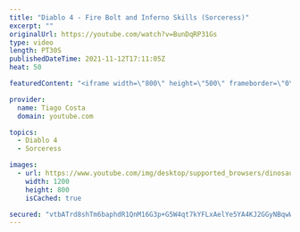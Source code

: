 ```yaml
---
title: "Diablo 4 - Fire Bolt and Inferno Skills (Sorceress)"
excerpt: ""
originalUrl: https://youtube.com/watch?v=BunDqRP31Gs
type: video
length: PT30S
publishedDateTime: 2021-11-12T17:11:05Z
heat: 50

featuredContent: "<iframe width=\"800\" height=\"500\" frameborder=\"0\" src=\"https://www.youtube.com/embed/BunDqRP31Gs\" allow=\"accelerometer; autoplay; encrypted-media; gyroscope; picture-in-picture\" allowfullscreen></iframe>"

provider:
  name: Tiago Costa
  domain: youtube.com

topics:
  - Diablo 4
  - Sorceress

images:
  - url: https://www.youtube.com/img/desktop/supported_browsers/dinosaur.png
    width: 1200
    height: 800
    isCached: true

secured: "vtbATrd8shTm6baphdR1QnM16G3p+G5W4qt7kYFLxAelYe5YA4KJ2GGyNBqwWXjaxj4xrHBQWmCbveEsi2lUmcCaZ/jBD/P5kQE7NW7HRbY71E9kZdi1iDVCI4kxK4rimarVXOV6r4ujY5CYE14vOSBdghoaBz1aSjlRRRk9+aAvl1GQcEpKEhE/QitTgvd5EqAFPTSrYjY1XMvwRajQfCAE6/kWj/naumtqVJq2Ik8wMf2rQ5oKwmzaObJlsPHjjqnMXr9qcM6WewH6m1rsr7jQ7URXO4FuxFm1yCwfc0HVVgepqr2McDbNs0i4r+D3FWTlATdxLH65/XuAIqUU+NYTPEiUvE0eWqOCL4qkzc2dFpnm/4HfUzeN4VlRjaPHMQSxGYEN7nO9pRJfdHwT+GBYiAO2ZC+dZYtS4MPwLfY=;5aIXPhly+pbX6u2r3kvHUA=="
---
```


